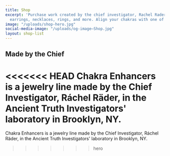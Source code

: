 ```yaml
---
title: Shop
excerpt: 'Purchase work created by the chief investigator, Rachel Rader. Works include
  earrings, necklaces, rings, and more. Align your chakras with one of a kind art.   '
image: "/uploads/shop-hero.jpg"
social-media-image: "/uploads/og-image—Shop.jpg"
layout: shop-list
---
```


## Made by the Chief

<<<<<<< HEAD
Chakra Enhancers is a jewelry line made by the Chief Investigator, Ráchel Räder, in the Ancient Truth Investigators' laboratory in Brooklyn, NY. 
=======
Chakra Enhancers is a jewelry line made by the Chief Investigator, Ráchel Räder, in the Ancient Truth Investigators' laboratory in Brooklyn, NY.
>>>>>>> hero
